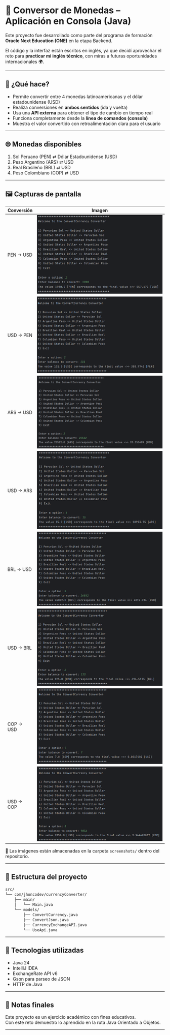 # 💱 Conversor de Monedas – Aplicación en Consola (Java)

Este proyecto fue desarrollado como parte del programa de formación **Oracle Next Education (ONE)** en la etapa Backend.

El código y la interfaz están escritos en inglés, ya que decidí aprovechar el reto para **practicar mi inglés técnico**, con miras a futuras oportunidades internacionales 🌍.

---

## 🎯 ¿Qué hace?

- Permite convertir entre 4 monedas latinoamericanas y el dólar estadounidense (USD)
- Realiza conversiones en **ambos sentidos** (ida y vuelta)
- Usa una **API externa** para obtener el tipo de cambio en tiempo real
- Funciona completamente desde la **línea de comandos (consola)**
- Muestra el valor convertido con retroalimentación clara para el usuario

---

## 🌐 Monedas disponibles

1. Sol Peruano (PEN) ⇄ Dólar Estadounidense (USD)  
2. Peso Argentino (ARS) ⇄ USD  
3. Real Brasileño (BRL) ⇄ USD  
4. Peso Colombiano (COP) ⇄ USD

---

## 🖼 Capturas de pantalla

| Conversión | Imagen |
|------------|--------|
| PEN → USD | ![](screenshots/pen-to-usd.png) |
| USD → PEN | ![](screenshots/usd-to-pen.png) |
| ARS → USD | ![](screenshots/ars-to-usd.png) |
| USD → ARS | ![](screenshots/usd-to-ars.png) |
| BRL → USD | ![](screenshots/brl-to-usd.png) |
| USD → BRL | ![](screenshots/usd-to-brl.png) |
| COP → USD | ![](screenshots/cop-to-usd.png) |
| USD → COP | ![](screenshots/usd-to-cop.png) |

📁 Las imágenes están almacenadas en la carpeta `screenshots/` dentro del repositorio.

---

## 🧠 Estructura del proyecto

```
src/
└── com/jhoncodev/currencyConverter/
    ├── main/
    │   └── Main.java
    └── models/
        ├── ConvertCurrency.java
        ├── ConvertJson.java
        ├── CurrencyExchangeAPI.java
        └── UseApi.java
```

---

## 🔧 Tecnologías utilizadas

- Java 24
- IntelliJ IDEA
- ExchangeRate API v6
- Gson para parseo de JSON
- HTTP de Java

---

## 📌 Notas finales

Este proyecto es un ejercicio académico con fines educativos.  
Con este reto demuestro lo aprendido en la ruta Java Orientado a Objetos.

---
